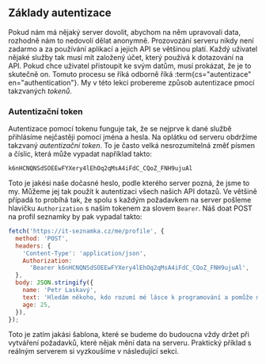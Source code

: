 ## Základy autentizace

Pokud nám má nějaký server dovolit, abychom na něm upravovali data, rozhodně nám to nedovolí dělat anonymně. Prozovozání serveru nikdy není zadarmo a za používání aplikací a jejich API se většinou platí. Každý uživatel nějaké služby tak musí mít založený účet, který používá k dotazování na API. Pokud chce uživatel přistoupit ke svým datům, musí prokázat, že je to skutečně on. Tomuto procesu se říká odborně říká :term{cs="autentizace" en="authentication"}. My v této lekci probereme způsob autentizace pmocí takzvaných _tokenů_.

### Autentizační token

Autentizace pomocí tokenu funguje tak, že se nejprve k dané službě přihlásíme nejčastěji pomocí jména a hesla. Na oplátku od serveru obdržíme takzvaný _autentizační token_. To je často velká nesrozumitelná změť písmen a číslic, která může vypadat například takto:

```
k6nHCNQNSdSOEEwFYXery4lEhOq2qMsA4iFdC_CQoZ_FNH9ujuAl
```

Toto je jakési naše dočasné heslo, podle kterého server pozná, že jsme to my. Můžeme jej tak použít k autentizaci všech našich API dotazů. Ve většině případá to probíhá tak, že spolu s každým požadavkem na server pošleme hlavičku `Authorization` s naším tokenem za slovem `Bearer`. Náš doat POST na profil seznamky by pak vypadal takto:

```js
fetch('https://it-seznamka.cz/me/profile', {
  method: 'POST',
  headers: {
    'Content-Type': 'application/json',
    Authorization:
      'Bearer k6nHCNQNSdSOEEwFYXery4lEhOq2qMsA4iFdC_CQoZ_FNH9ujuAl',
  },
  body: JSON.stringify({
    name: 'Petr Laskavý',
    text: 'Hledám někoho, kdo rozumí mé lásce k programování a pomůže mi s debugováním mého křehkého srdce',
    age: 25,
  }),
});
```

Toto je zatím jakási šablona, které se budeme do budoucna vždy držet při vytváření požadavků, které nějak mění data na serveru. Praktický příklad s reálným serverem si vyzkoušíme v následující sekci.
